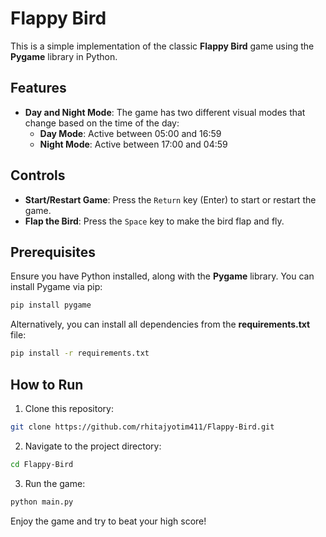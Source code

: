 # Flappy Bird

This is a simple implementation of the classic **Flappy Bird** game using the **Pygame** library in Python.

## Features

- **Day and Night Mode**: The game has two different visual modes that change based on the time of the day:
  - **Day Mode**: Active between 05:00 and 16:59
  - **Night Mode**: Active between 17:00 and 04:59

## Controls

- **Start/Restart Game**: Press the `Return` key (Enter) to start or restart the game.
- **Flap the Bird**: Press the `Space` key to make the bird flap and fly.

## Prerequisites

Ensure you have Python installed, along with the **Pygame** library. You can install Pygame via pip:

```bash
pip install pygame
```

Alternatively, you can install all dependencies from the **requirements.txt** file:

```bash
pip install -r requirements.txt
```

## How to Run

1. Clone this repository:

```bash
git clone https://github.com/rhitajyotim411/Flappy-Bird.git
```

2. Navigate to the project directory:

```bash
cd Flappy-Bird
```

3. Run the game:

```bash
python main.py
```

Enjoy the game and try to beat your high score!
